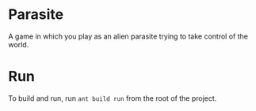 # Parasite

A game in which you play as an alien parasite trying to take control of the world.

# Run
To build and run, run `ant build run` from the root of the project.
